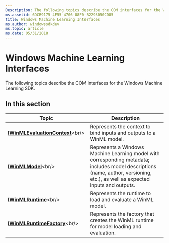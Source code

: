 ```yaml
---
Description: The following topics describe the COM interfaces for the Windows Machine Learning SDK.
ms.assetid: 6DCB9175-4F55-4706-88F0-B2293050CD85
title: Windows Machine Learning Interfaces
ms.author: windowssdkdev
ms.topic: article
ms.date: 05/31/2018
---
```


# Windows Machine Learning Interfaces

The following topics describe the COM interfaces for the Windows Machine Learning SDK.

## In this section



| Topic                                                                             | Description                                                                                                                                                                                |
|-----------------------------------------------------------------------------------|--------------------------------------------------------------------------------------------------------------------------------------------------------------------------------------------|
| [**IWinMLEvaluationContext**](https://msdn.microsoft.com/en-us/library/Mt845831(v=VS.85).aspx)<br/> | Represents the context to bind inputs and outputs to a WinML model.<br/>                                                                                                             |
| [**IWinMLModel**](https://msdn.microsoft.com/en-us/library/Mt845835(v=VS.85).aspx)<br/>                         | Represents a Windows Machine Learning model with corresponding metadata; includes model descriptions (name, author, versioning, etc.), as well as expected inputs and outputs. <br/> |
| [**IWinMLRuntime**](https://msdn.microsoft.com/en-us/library/Mt845840(v=VS.85).aspx)<br/>                     | Represents the runtime to load and evaluate a WinML model.<br/>                                                                                                                      |
| [**IWinMLRuntimeFactory**](https://msdn.microsoft.com/en-us/library/Mt845841(v=VS.85).aspx)<br/>       | Represents the factory that creates the WinML runtime for model loading and evaluation.<br/>                                                                                         |



 

 

 




